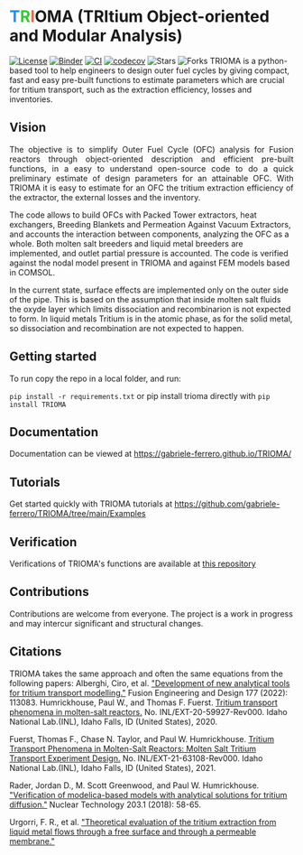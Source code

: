 # <span style="color:#1E90FF">T</span><span style="color:#32CD32">R</span><span style="color:#FF6347">I</span>OMA (TRItium Object-oriented and Modular Analysis)

[![License](https://img.shields.io/badge/license-MIT-green)](https://github.com/gabriele-ferrero/TRIOMA/blob/main/LICENSE) [![Binder](https://mybinder.org/badge_logo.svg)](https://mybinder.org/v2/gh/gabriele-ferrero/TRIOMA/main) [![CI](https://github.com/gabriele-ferrero/TRIOMA/actions/workflows/main.yml/badge.svg)](https://github.com/gabriele-ferrero/TRIOMA/actions) [![codecov](https://codecov.io/gh/gabriele-ferrero/TRIOMA/branch/main/graph/badge.svg)](https://codecov.io/gh/gabriele-ferrero/TRIOMA) ![Stars](https://img.shields.io/github/stars/gabriele-ferrero/TRIOMA.svg?logo=github&label=Stars&logoColor=white) ![Forks](https://img.shields.io/github/forks/gabriele-ferrero/TRIOMA.svg?logo=github&label=Forks&logoColor=white)
TRIOMA is a python-based tool to help engineers to design outer fuel cycles by giving compact, fast and easy pre-built functions to estimate parameters which are crucial for tritium transport, such as the extraction efficiency, losses and inventories.

## Vision

<p style="text-align: justify;">
The objective is to simplify Outer Fuel Cycle (OFC) analysis for Fusion reactors through object-oriented description and efficient pre-built functions, in a easy to understand open-source code to do a quick preliminary estimate of design parameters for an attainable OFC. With TRIOMA it is easy to estimate for an OFC the tritium extraction efficiency of the extractor, the external losses and the inventory.

 The code allows to build OFCs with Packed Tower extractors, heat exchangers, Breeding Blankets and Permeation Against Vacuum Extractors, and accounts the interaction between components, analyzing the OFC as a whole. Both molten salt breeders and liquid metal breeders are implemented, and outlet partial pressure is accounted. The code is verified against the nodal model present in TRIOMA and against FEM models based in COMSOL.

  In the current state, surface effects are implemented only on the outer side of the pipe. This is based on the assumption that inside molten salt fluids the oxyde layer which limits dissociation and recombinarion is not expected to form. In liquid metals Tritium is in the atomic phase, as for the solid metal, so dissociation and recombination are not expected to happen.
</p>

## Getting started

To run copy the repo in a local folder, and run:

```pip install -r requirements.txt```
or pip install trioma directly with
``` pip install TRIOMA ```

## Documentation

Documentation can be viewed at <https://gabriele-ferrero.github.io/TRIOMA/>

## Tutorials

Get started quickly with TRIOMA tutorials at <https://github.com/gabriele-ferrero/TRIOMA/tree/main/Examples>

## Verification

Verifications of TRIOMA's functions are available at [this repository](https://github.com/gabriele-ferrero/TRIOMA_Verification)

## Contributions

Contributions are welcome from everyone. The project is a work in progress and may intercur significant and structural changes.

## Citations

TRIOMA takes the same approach and often the same equations from the following papers:
Alberghi, Ciro, et al. ["Development of new analytical tools for tritium transport modelling."](<https://www.sciencedirect.com/science/article/pii/S0920379622000837>
)
Fusion Engineering and Design 177 (2022): 113083.
Humrickhouse, Paul W., and Thomas F. Fuerst. [Tritium transport phenomena in molten-salt reactors.](<https://www.osti.gov/biblio/1777267>) No. INL/EXT-20-59927-Rev000. Idaho National Lab.(INL), Idaho Falls, ID (United States), 2020.  

Fuerst, Thomas F., Chase N. Taylor, and Paul W. Humrickhouse. [Tritium Transport Phenomena in Molten-Salt Reactors: Molten Salt Tritium Transport Experiment Design.](<https://www.osti.gov/biblio/1828384>) No. INL/EXT-21-63108-Rev000. Idaho National Lab.(INL), Idaho Falls, ID (United States), 2021.  

Rader, Jordan D., M. Scott Greenwood, and Paul W. Humrickhouse. ["Verification of modelica-based models with analytical solutions for tritium diffusion."](<https://www.tandfonline.com/doi/full/10.1080/00295450.2018.1431505?casa_token=S0I-kCsS6noAAAAA%3A-52Bra2CN56Zg4p9l-l8XXkZXnT0WvPzDI6q-HrQy3NLDPY76wy-UfHlJwZ51VACCmWw7X13Bi-Luc0>) Nuclear Technology 203.1 (2018): 58-65.  

Urgorri, F. R., et al. ["Theoretical evaluation of the tritium extraction from liquid metal flows through a free surface and through a permeable membrane."](<https://iopscience.iop.org/article/10.1088/1741-4326/acbec7/meta>)
